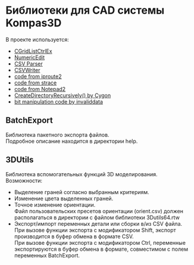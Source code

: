 # Библиотеки для CAD системы Kompas3D

В проекте используется:
 * [CGridListCtrlEx](https://www.codeproject.com/Articles/29064/CGridListCtrlEx-Grid-Control-Based-on-CListCtrl)
 * [NumericEdit](https://github.com/mghini/numeric-edit)
 * [CSV Parser](https://github.com/AriaFallah/csv-parser)
 * [CSVWriter](https://github.com/al-eax/CSVWriter)
 * [code from iproute2](https://mirrors.edge.kernel.org/pub/linux/utils/net/iproute2/)
 * [code from strace](https://strace.io/)
 * [code from Notepad2](https://www.flos-freeware.ch/notepad2.html)
 * [CreateDirectoryRecursively() by Cygon](http://blog.nuclex-games.com/2012/06/how-to-create-directories-recursively-with-win32/)
 * [bit manipulation code by invaliddata](https://stackoverflow.com/questions/3142867/finding-bit-positions-in-an-unsigned-32-bit-integer)

## BatchExport
Библиотека пакетного экспорта файлов.  
Подробное описание находится в директории help.

## 3DUtils
Библиотека вспомогательных функций 3D моделирования.  
Возможности:
 * Выделение граней согласно выбранным критериям.
 * Изменение цвета выделенных граней.
 * Точное изменение ориентации.  
   Файл пользовательских пресетов ориентации (orient.csv)
   должен располагаться в директории с файлом библиотеки 3Dutils64.rtw
 * Экспорт/импорт переменных детали или сборки в/из CSV файла.  
   При вызове функции экспорта с модификатором Shift, экспорт производится в буфер обмена в формате CSV.  
   При вызове функции экспорта с модификатором Ctrl, переменные экспортируются в буфер обмена в формате,
   совместимом с полем переменных BatchExport.
